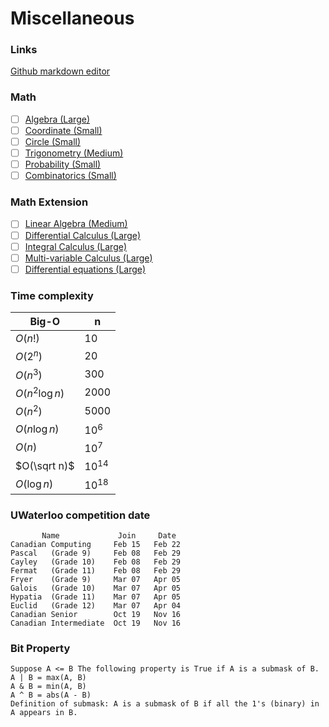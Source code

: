 # Miscellaneous

### Links
[Github markdown editor](https://jbt.github.io/markdown-editor/)

### Math
- [ ] [Algebra (Large)](https://www.khanacademy.org/math/algebra-home)
- [ ] [Coordinate (Small)](https://www.khanacademy.org/math/geometry-home/analytic-geometry-topic)
- [ ] [Circle (Small)](https://www.khanacademy.org/math/geometry-home/cc-geometry-circles)
- [ ] [Trigonometry (Medium)](https://www.khanacademy.org/math/trigonometry)
- [ ] [Probability (Small)](https://www.khanacademy.org/math/statistics-probability/probability-library)
- [ ] [Combinatorics (Small)](https://www.khanacademy.org/math/statistics-probability/counting-permutations-and-combinations)
### Math Extension
- [ ] [Linear Algebra (Medium)](https://www.khanacademy.org/math/linear-algebra)
- [ ] [Differential Calculus (Large)](https://www.khanacademy.org/math/differential-calculus)
- [ ] [Integral Calculus (Large)](https://www.khanacademy.org/math/integral-calculus)
- [ ] [Multi-variable Calculus (Large)](https://www.khanacademy.org/math/multivariable-calculus)
- [ ] [Differential equations (Large)](https://www.khanacademy.org/math/differential-equations)
    
### Time complexity
|Big-O|n|
|-----|-----|
|$O(n!)$|$10$|
|$O(2^{n})$|$20$|
|$O(n^{3})$|$300$|
|$O(n^{2}\log n)$|$2000$|
|$O(n^{2})$|$5000$|
|$O(n\log n)$|$10^{6}$|
|$O(n)$|$10^{7}$|
|$O(\sqrt n)$|$10^{14}$|
|$O(\log n)$|$10^{18}$|

### UWaterloo competition date
```
       Name             Join     Date
Canadian Computing     Feb 15   Feb 22
Pascal   (Grade 9)     Feb 08   Feb 29
Cayley   (Grade 10)    Feb 08   Feb 29
Fermat   (Grade 11)    Feb 08   Feb 29
Fryer    (Grade 9)     Mar 07   Apr 05
Galois   (Grade 10)    Mar 07   Apr 05
Hypatia  (Grade 11)    Mar 07   Apr 05
Euclid   (Grade 12)    Mar 07   Apr 04
Canadian Senior        Oct 19   Nov 16
Canadian Intermediate  Oct 19   Nov 16
```

### Bit Property
```
Suppose A <= B The following property is True if A is a submask of B. 
A | B = max(A, B)
A & B = min(A, B)
A ^ B = abs(A - B)
Definition of submask: A is a submask of B if all the 1's (binary) in A appears in B.
```

